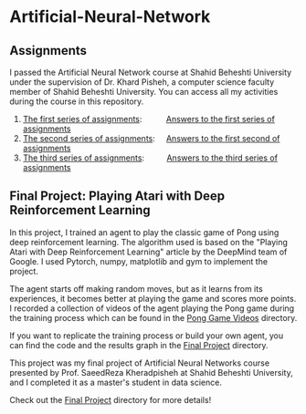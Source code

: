 # Artificial-Neural-Network

## Assignments
I passed the Artificial Neural Network course at Shahid Beheshti University under the supervision of Dr. Khard Pisheh, a computer science faculty member of Shahid Beheshti University. You can access all my activities during the course in this repository.

1. [The first series of assignments](https://github.com/arashsajjadi/Artificial-Neural-Network/blob/main/Assignments/ANN-MA-HW01.pdf):&ensp; &nbsp; &nbsp; &nbsp; &nbsp; [Answers to the first series of assignments](https://github.com/arashsajjadi/Artificial-Neural-Network/blob/main/Assignments/artificial_neural_network_1.pdf)
2. [The second series of assignments](https://github.com/arashsajjadi/Artificial-Neural-Network/blob/main/Assignments/ANN-MS-HW02.pdf): &nbsp; &nbsp; [Answers to the first second of assignments](https://github.com/arashsajjadi/Artificial-Neural-Network/blob/main/Assignments/artificial_neural_network_2.pdf)
3. [The third series of assignments](https://github.com/arashsajjadi/Artificial-Neural-Network/blob/main/Assignments/ANN-MS-HW03.pdf): &nbsp; &nbsp; &nbsp; &nbsp; &nbsp;[Answers to the third series of assignments](https://github.com/arashsajjadi/Artificial-Neural-Network/blob/main/Assignments/artificial_neural_network_3.pdf)



## Final Project: Playing Atari with Deep Reinforcement Learning

In this project, I trained an agent to play the classic game of Pong using deep reinforcement learning. The algorithm used is based on the "Playing Atari with Deep Reinforcement Learning" article by the DeepMind team of Google. I used Pytorch, numpy, matplotlib and gym to implement the project.

The agent starts off making random moves, but as it learns from its experiences, it becomes better at playing the game and scores more points. I recorded a collection of videos of the agent playing the Pong game during the training process which can be found in the [Pong Game Videos](https://github.com/arashsajjadi/Artificial-Neural-Network/tree/main/Final%20Project/PongVideos) directory.

If you want to replicate the training process or build your own agent, you can find the code and the results graph in the [Final Project](https://github.com/arashsajjadi/Artificial-Neural-Network/tree/main/Final%20Project) directory.

This project was my final project of Artificial Neural Networks course presented by Prof. SaeedReza Kheradpisheh at Shahid Beheshti University, and I completed it as a master's student in data science.

Check out the [Final Project](https://github.com/arashsajjadi/Artificial-Neural-Network/tree/main/Final%20Project) directory for more details!
  
